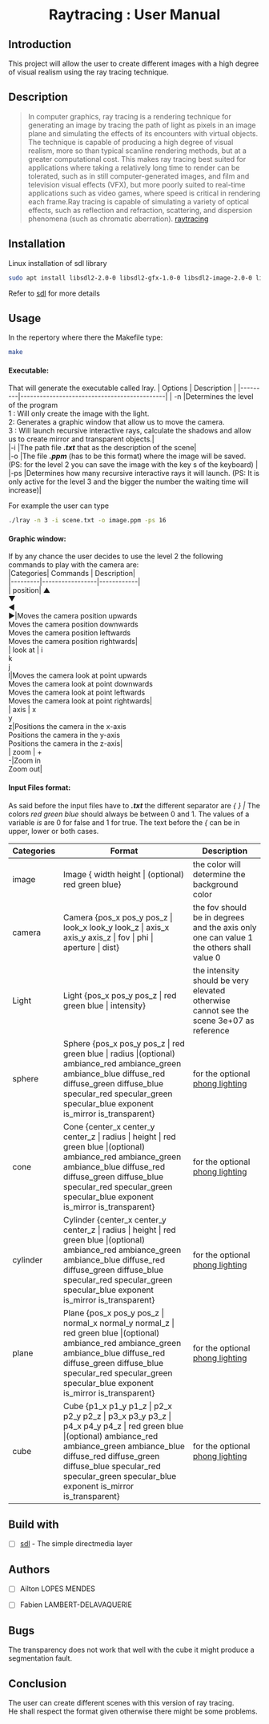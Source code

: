 
# <center> Raytracing : User Manual
## Introduction 
This project will allow the user to create different images with a high degree of visual realism using the ray tracing technique.
## Description

> In computer graphics, ray tracing is a rendering technique for generating an image by tracing the path of light as pixels in an image plane and simulating the effects of its encounters with virtual objects. The technique is capable of producing a high degree of visual realism, more so than typical scanline rendering methods, but at a greater computational cost. This makes ray tracing best suited for applications where taking a relatively long time to render can be tolerated, such as in still computer-generated images, and film and television visual effects (VFX), but more poorly suited to real-time applications such as video games, where speed is critical in rendering each frame.Ray tracing is capable of simulating a variety of optical effects, such as reflection and refraction, scattering, and dispersion phenomena (such as chromatic aberration). 
[raytracing](https://en.wikipedia.org/wiki/Ray_tracing_%28graphics%29)

## Installation
Linux installation of sdl library
```bash
sudo apt install libsdl2-2.0-0 libsdl2-gfx-1.0-0 libsdl2-image-2.0-0 libsdl2-mixer-2.0-0 libsdl2-net-2.0-0 libsdl2-ttf-2.0-0
```
Refer to [sdl](https://doc.ubuntu-fr.org/sdl) for more details

## Usage 
In the repertory where there the Makefile type:
```bash
make
```
#### Executable:

That will generate the executable called lray.
| Options | Description                                 |
|---------|---------------------------------------------|
| -n      |Determines the level of the program<br> 1 : Will only create the image with the light.<br>2: Generates a graphic window that allow us to move the camera.<br>3 : Will launch recursive interactive rays, calculate the shadows and allow us to create mirror and transparent objects.|  
|-i      |The path file ***.txt*** that as the description of the scene|  
|-o      |The file ***.ppm*** (has to be this format) where the image will be saved. (PS: for the level 2 you can save the image with the key s of the keyboard) |  
|-ps     |Determines how many recursive interactive rays it will launch. (PS: It is only active for the level 3 and the bigger the number the waiting time will increase)|

For example the user can type
```bash
./lray -n 3 -i scene.txt -o image.ppm -ps 16
```

#### Graphic window:

If by any chance the user decides to use the level 2 the following commands to play with the camera are:  
|Categories| Commands | Description|  
|---------|-----------------|------------|  
| position| ▲<br>▼<br>◄<br>►|Moves the camera position upwards<br> Moves the camera position downwards<br>Moves the camera position leftwards<br>Moves the camera position rightwards|  
| look at | i<br>k<br>j<br>l|Moves the camera look at point upwards<br> Moves the camera look at point downwards<br>Moves the camera look at point leftwards<br>Moves the camera look at point rightwards|  
| axis | x<br>y<br>z|Positions the camera in the x-axis<br>Positions the camera in the y-axis<br>Positions the camera in the z-axis|  
| zoom | +<br>-|Zoom in<br>Zoom out|

#### Input Files format:
As said before the input files have to ***.txt*** the different separator are *{ } |*
The colors *red green blue* should always be between 0 and 1.
The values of a variable *is* are 0 for false and 1 for true.
The text before the *{* can be in upper, lower or both cases.

| Categories | Format | Description |  
|-----------|-------------|-------------|  
| image | Image { width height \| (optional) red green blue}| the color will determine the background color|  
| camera| Camera {pos_x pos_y pos_z \| look_x look_y look_z \| axis_x axis_y axis_z \| fov \| phi \| aperture \| dist}| the fov should be in degrees and the axis only one can value 1 the others shall value 0 |  
| Light| Light {pos_x pos_y pos_z \| red green blue \| intensity}| the intensity should be very elevated otherwise cannot see the scene 3e+07 as reference|  
| sphere| Sphere {pos_x pos_y pos_z \| red green blue \| radius \|(optional) ambiance_red ambiance_green ambiance_blue diffuse_red diffuse_green diffuse_blue specular_red specular_green specular_blue exponent is_mirror is_transparent}| for the optional [phong lighting](https://en.wikipedia.org/wiki/Phong_reflection_model) |  
| cone| Cone {center_x center_y center_z \| radius \| height \| red green blue \|(optional) ambiance_red ambiance_green ambiance_blue diffuse_red diffuse_green diffuse_blue specular_red specular_green specular_blue exponent is_mirror is_transparent}| for the optional [phong lighting](https://en.wikipedia.org/wiki/Phong_reflection_model) |  
| cylinder | Cylinder {center_x center_y center_z \| radius \| height \| red green blue \|(optional) ambiance_red ambiance_green ambiance_blue diffuse_red diffuse_green diffuse_blue specular_red specular_green specular_blue exponent is_mirror is_transparent}| for the optional [phong lighting](https://en.wikipedia.org/wiki/Phong_reflection_model) |  
| plane | Plane {pos_x pos_y pos_z \| normal_x normal_y normal_z \| red green blue \|(optional) ambiance_red ambiance_green ambiance_blue diffuse_red diffuse_green diffuse_blue specular_red specular_green specular_blue exponent is_mirror is_transparent}| for the optional [phong lighting](https://en.wikipedia.org/wiki/Phong_reflection_model) |  
| cube | Cube {p1_x p1_y p1_z \| p2_x p2_y p2_z \| p3_x p3_y p3_z \| p4_x p4_y p4_z \| red green blue \|(optional) ambiance_red ambiance_green ambiance_blue diffuse_red diffuse_green diffuse_blue specular_red specular_green specular_blue exponent is_mirror is_transparent}| for the optional [phong lighting](https://en.wikipedia.org/wiki/Phong_reflection_model) |


## Build with

 - [ ] [sdl](https://www.libsdl.org/) - The simple directmedia layer
 
 ## Authors

 - [ ] Ailton LOPES MENDES
 - [ ] Fabien LAMBERT-DELAVAQUERIE


## Bugs
The transparency does not work that well with the cube it might produce a segmentation fault.

## Conclusion 
The user can create different scenes with this version of ray tracing.  
He shall respect the format given otherwise there might be some problems.
